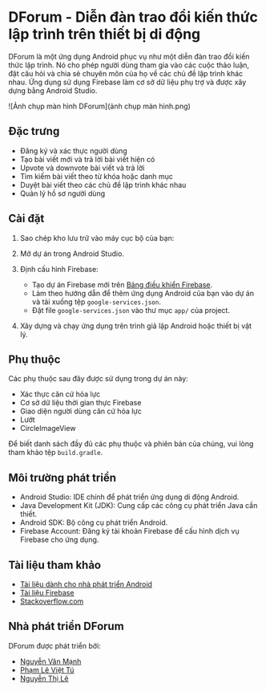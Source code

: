 # DForum - Diễn đàn trao đổi kiến thức lập trình trên thiết bị di động

DForum là một ứng dụng Android phục vụ như một diễn đàn trao đổi kiến thức lập trình. Nó cho phép người dùng tham gia vào các cuộc thảo luận, đặt câu hỏi và chia sẻ chuyên môn của họ về các chủ đề lập trình khác nhau. Ứng dụng sử dụng Firebase làm cơ sở dữ liệu phụ trợ và được xây dựng bằng Android Studio.

![Ảnh chụp màn hình DForum](ảnh chụp màn hình.png)

## Đặc trưng

- Đăng ký và xác thực người dùng
- Tạo bài viết mới và trả lời bài viết hiện có
- Upvote và downvote bài viết và trả lời
- Tìm kiếm bài viết theo từ khóa hoặc danh mục
- Duyệt bài viết theo các chủ đề lập trình khác nhau
- Quản lý hồ sơ người dùng

## Cài đặt

1. Sao chép kho lưu trữ vào máy cục bộ của bạn:

2. Mở dự án trong Android Studio.

3. Định cấu hình Firebase:

    - Tạo dự án Firebase mới trên [Bảng điều khiển Firebase](https://console.firebase.google.com/).
    - Làm theo hướng dẫn để thêm ứng dụng Android của bạn vào dự án và tải xuống tệp `google-services.json`.
    - Đặt file `google-services.json` vào thư mục `app/` của project.

4. Xây dựng và chạy ứng dụng trên trình giả lập Android hoặc thiết bị vật lý.

## Phụ thuộc

Các phụ thuộc sau đây được sử dụng trong dự án này:

- Xác thực căn cứ hỏa lực
- Cơ sở dữ liệu thời gian thực Firebase
- Giao diện người dùng căn cứ hỏa lực
- Lướt
- CircleImageView

Để biết danh sách đầy đủ các phụ thuộc và phiên bản của chúng, vui lòng tham khảo tệp `build.gradle`.

## Môi trường phát triển

- Android Studio: IDE chính để phát triển ứng dụng di động Android.
- Java Development Kit (JDK): Cung cấp các công cụ phát triển Java cần thiết.
- Android SDK: Bộ công cụ phát triển Android.
- Firebase Account: Đăng ký tài khoản Firebase để cấu hình dịch vụ Firebase cho ứng dụng.

## Tài liệu tham khảo

- [Tài liệu dành cho nhà phát triển Android](https://developer.android.com/docs)
- [Tài liệu Firebase](https://firebase.google.com/docs)
- [Stackoverflow.com](https://stackoverflow.com/)

## Nhà phát triển DForum

DForum được phát triển bởi:
- [Nguyễn Văn Mạnh](https://github.com/manhnv01/)
- [Phạm Lê Việt Tú](https://github.com/viettu01/)
- [Nguyễn Thị Lê](https://github.com/NguyenLe0508/)
